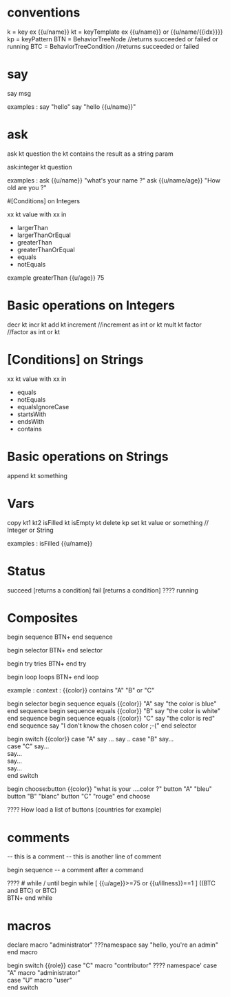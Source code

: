 # conventions
k = key 			ex {{u/name}}
kt = keyTemplate  	ex {{u/name}} or {{u/name/{{idx}}}}
kp = keyPattern
BTN = BehaviorTreeNode  //returns succeeded or failed or running
BTC = BehaviorTreeCondition //returns succeeded or failed

# say
say msg 

examples : 
say "hello"
say "hello {{u/name}}"

# ask
ask kt question
the kt contains the result as a string param

ask:integer kt question

examples : 
ask {{u/name}} "what's your name ?"
ask {{u/name/age}} "How old are you ?"

#[Conditions] on Integers

xx kt value
with xx in  
- largerThan
- largerThanOrEqual
- greaterThan
- greaterThanOrEqual
- equals 
- notEquals

example 
greaterThan {{u/age}} 75

# Basic operations on Integers

decr kt
incr kt
add kt increment   //increment as int or kt
mult kt factor     //factor as int or kt

# [Conditions] on Strings

xx kt value
with xx in  
- equals
- notEquals
- equalsIgnoreCase
- startsWith
- endsWith
- contains

# Basic operations on Strings

append kt something

# Vars
copy kt1 kt2
isFilled kt
isEmpty kt
delete kp 
set kt value or something  // Integer or String

examples : 
isFilled {{u/name}}

# Status
succeed [returns a condition]
fail [returns a condition]
???? running 

# Composites 

begin sequence 
	BTN+
end sequence
	
begin selector 
	BTN+
end selector

begin try tries
	BTN+
end try

begin loop  loops
	BTN+
end loop


example :
context : {{color}} contains "A" "B" or "C"

begin selector 
	begin sequence 
		equals {{color}} "A"
		say "the color is blue"
	end sequence
	begin sequence
		equals {{color}} "B"
		say "the color is white"
	end sequence
	begin sequence
		equals {{color}} "C"
		say "the color is red"
	end sequence
	say "I don't know the chosen color ;-("
end selector

begin switch {{color}}
	case "A"
		say ...	
		say ..
	case "B"
		say...	
	case "C"
		say...	
	say...	
	say...	
	say...	
end switch

begin choose:button {{color}} "what is your ....color ?" 
	button "A" "bleu" 
	button "B" "blanc"
	button "C" "rouge"
end choose

???? How load a list of buttons (countries for example) 

# comments
-- this is a comment 
-- this is another line of comment

begin sequence -- a comment after a command
 
???? # while / until
begin while [ {{u/age}}>=75 or {{u/illness}}==1 ]
	((BTC and BTC) or BTC)  
	BTN+
end while 
	

# macros 
declare macro "administrator"  ???namespace 
	say "hello, you're an admin"
end macro

begin switch {{role}}
	case "C"
		macro "contributor" ???? namespace'	
	case "A"
		macro "administrator" 	
	case "U"
		macro "user" 	
end switch 





